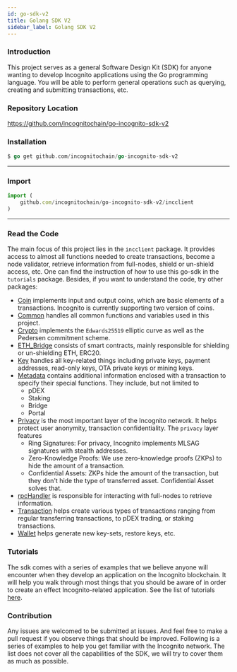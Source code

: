 ```yaml
---
id: go-sdk-v2
title: Golang SDK V2
sidebar_label: Golang SDK V2
---
```


### Introduction

This project serves as a general Software Design Kit (SDK) for anyone wanting to develop Incognito applications using the Go programming language. You will be able to perform general operations such as querying, creating and submitting transactions, etc.

### Repository Location

https://github.com/incognitochain/go-incognito-sdk-v2

### Installation

```go
$ go get github.com/incognitochain/go-incognito-sdk-v2
```
---
### Import

```javascript
import (
    github.com/incognitochain/go-incognito-sdk-v2/incclient
)
```
---
### Read the Code

The main focus of this project lies in the `incclient` package. It provides access to almost all functions needed to create transactions, become a node validator, retrieve information from full-nodes, shield or un-shield access, etc. One can find the instruction of how to use this go-sdk in the `tutorials` package. Besides, if you want to understand the code, try other packages:

  - [Coin](https://github.com/incognitochain/go-incognito-sdk-v2/blob/master/coin) implements input and output coins, which are basic elements of a transactions. Incognito is currently supporting two version of coins.
  - [Common](https://github.com/incognitochain/go-incognito-sdk-v2/blob/master/common) handles all common functions and variables used in this project.
  - [Crypto](https://github.com/incognitochain/go-incognito-sdk-v2/blob/master/crypto) implements the `Edwards25519` elliptic curve as well as the Pedersen commitment scheme.
  - [ETH_Bridge](https://github.com/incognitochain/go-incognito-sdk-v2/blob/master/eth_bridge) consists of smart contracts, mainly responsible for shielding or un-shielding ETH, ERC20.
  - [Key](https://github.com/incognitochain/go-incognito-sdk-v2/blob/master/key) handles all key-related things including private keys, payment addresses, read-only keys, OTA private keys or mining keys.
  - [Metadata](https://github.com/incognitochain/go-incognito-sdk-v2/blob/master/metadata) contains additional information enclosed with a transaction to specify their special functions. They include, but not limited to
      - pDEX
      - Staking
      - Bridge
      - Portal
  - [Privacy](https://github.com/incognitochain/go-incognito-sdk-v2/blob/master/privacy) is the most important layer of the Incognito network. It helps protect user anonymity, transaction confidentiality. The `privacy` layer features
      - Ring Signatures: For privacy, Incognito implements MLSAG signatures with stealth addresses.
      - Zero-Knowledge Proofs: We use zero-knowledge proofs (ZKPs) to hide the amount of a transaction.
      - Confidential Assets: ZKPs hide the amount of the transaction, but they don't hide the type of transferred asset. Confidential Asset solves that.
  - [rpcHandler](https://github.com/incognitochain/go-incognito-sdk-v2/blob/master/rpchandler) is responsible for interacting with full-nodes to retrieve information.
  - [Transaction](https://github.com/incognitochain/go-incognito-sdk-v2/blob/master/transaction) helps create various types of transactions ranging from regular transferring transactions, to pDEX trading, or staking transactions.
  - [Wallet](https://github.com/incognitochain/go-incognito-sdk-v2/blob/master/wallet) helps generate new key-sets, restore keys, etc.

### Tutorials

The sdk comes with a series of examples that we believe anyone will encounter when they develop an application on the Incognito blockchain. It will help you walk through most things that you should be aware of in order to create an effect Incognito-related application. See the list of tutorials [here](https://github.com/incognitochain/go-incognito-sdk-v2#tutorials). 

### Contribution

Any issues are welcomed to be submitted at issues. And feel free to make a pull request if you observe things that should be improved.
Following is a series of examples to help you get familiar with the Incognito network. The list does not cover all the capabilities of the SDK, we will try to cover them as much as possible.
